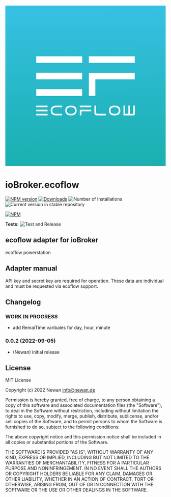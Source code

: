 ![Logo](admin/ecoflow.png)
# ioBroker.ecoflow

[![NPM version](https://img.shields.io/npm/v/iobroker.ecoflow.svg)](https://www.npmjs.com/package/iobroker.ecoflow)
[![Downloads](https://img.shields.io/npm/dm/iobroker.ecoflow.svg)](https://www.npmjs.com/package/iobroker.ecoflow)
![Number of Installations](https://iobroker.live/badges/ecoflow-installed.svg)
![Current version in stable repository](https://iobroker.live/badges/ecoflow-stable.svg)

[![NPM](https://nodei.co/npm/iobroker.ecoflow.png?downloads=true)](https://nodei.co/npm/iobroker.ecoflow/)

**Tests:** ![Test and Release](https://github.com/Newan/ioBroker.ecoflow/workflows/Test%20and%20Release/badge.svg)

## ecoflow adapter for ioBroker

ecoflow powerstation

## Adapter manual

API key and secret key are required for operation. These data are individual and must be requested via ecoflow support.

## Changelog
<!--
    Placeholder for the next version (at the beginning of the line):
    ### **WORK IN PROGRESS**
-->
### **WORK IN PROGRESS**
* add RemaiTime varibales for day, hour, minute

### 0.0.2 (2022-09-05)
* (Newan) initial release

## License
MIT License

Copyright (c) 2022 Newan <info@newan.de>

Permission is hereby granted, free of charge, to any person obtaining a copy
of this software and associated documentation files (the "Software"), to deal
in the Software without restriction, including without limitation the rights
to use, copy, modify, merge, publish, distribute, sublicense, and/or sell
copies of the Software, and to permit persons to whom the Software is
furnished to do so, subject to the following conditions:

The above copyright notice and this permission notice shall be included in all
copies or substantial portions of the Software.

THE SOFTWARE IS PROVIDED "AS IS", WITHOUT WARRANTY OF ANY KIND, EXPRESS OR
IMPLIED, INCLUDING BUT NOT LIMITED TO THE WARRANTIES OF MERCHANTABILITY,
FITNESS FOR A PARTICULAR PURPOSE AND NONINFRINGEMENT. IN NO EVENT SHALL THE
AUTHORS OR COPYRIGHT HOLDERS BE LIABLE FOR ANY CLAIM, DAMAGES OR OTHER
LIABILITY, WHETHER IN AN ACTION OF CONTRACT, TORT OR OTHERWISE, ARISING FROM,
OUT OF OR IN CONNECTION WITH THE SOFTWARE OR THE USE OR OTHER DEALINGS IN THE
SOFTWARE.
